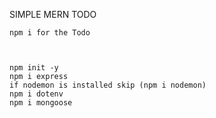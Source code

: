 

 SIMPLE MERN TODO 
```
npm i for the Todo



npm init -y 
npm i express
if nodemon is installed skip (npm i nodemon)
npm i dotenv
npm i mongoose
```

